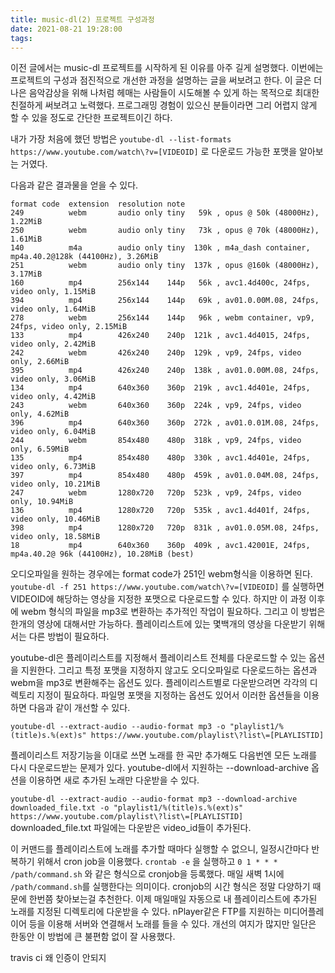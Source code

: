 ```yaml
---
title: music-dl(2) 프로젝트 구성과정
date: 2021-08-21 19:28:00
tags:
---
```


이전 글에서는 music-dl 프로젝트를 시작하게 된 이유를 아주 길게 설명했다.
이번에는 프로젝트의 구성과 점진적으로 개선한 과정을 설명하는 글을 써보려고 한다.
이 글은 더 나은 음악감상을 위해 나처럼 헤매는 사람들이 시도해볼 수 있게 하는 목적으로 최대한 친절하게 써보려고 노력했다. 프로그래밍 경험이 있으신 분들이라면 그리 어렵지 않게 할 수 있을 정도로 간단한 프로젝트이긴 하다. 

내가 가장 처음에 했던 방법은 `youtube-dl --list-formats https://www.youtube.com/watch\?v=[VIDEOID]` 로 다운로드 가능한 포맷을 알아보는 거였다.

다음과 같은 결과물을 얻을 수 있다.
```
format code  extension  resolution note
249          webm       audio only tiny   59k , opus @ 50k (48000Hz), 1.22MiB
250          webm       audio only tiny   73k , opus @ 70k (48000Hz), 1.61MiB
140          m4a        audio only tiny  130k , m4a_dash container, mp4a.40.2@128k (44100Hz), 3.26MiB
251          webm       audio only tiny  137k , opus @160k (48000Hz), 3.17MiB
160          mp4        256x144    144p   56k , avc1.4d400c, 24fps, video only, 1.15MiB
394          mp4        256x144    144p   69k , av01.0.00M.08, 24fps, video only, 1.64MiB
278          webm       256x144    144p   96k , webm container, vp9, 24fps, video only, 2.15MiB
133          mp4        426x240    240p  121k , avc1.4d4015, 24fps, video only, 2.42MiB
242          webm       426x240    240p  129k , vp9, 24fps, video only, 2.66MiB
395          mp4        426x240    240p  138k , av01.0.00M.08, 24fps, video only, 3.06MiB
134          mp4        640x360    360p  219k , avc1.4d401e, 24fps, video only, 4.42MiB
243          webm       640x360    360p  224k , vp9, 24fps, video only, 4.62MiB
396          mp4        640x360    360p  272k , av01.0.01M.08, 24fps, video only, 6.04MiB
244          webm       854x480    480p  318k , vp9, 24fps, video only, 6.59MiB
135          mp4        854x480    480p  330k , avc1.4d401e, 24fps, video only, 6.73MiB
397          mp4        854x480    480p  459k , av01.0.04M.08, 24fps, video only, 10.21MiB
247          webm       1280x720   720p  523k , vp9, 24fps, video only, 10.94MiB
136          mp4        1280x720   720p  535k , avc1.4d401f, 24fps, video only, 10.46MiB
398          mp4        1280x720   720p  831k , av01.0.05M.08, 24fps, video only, 18.58MiB
18           mp4        640x360    360p  409k , avc1.42001E, 24fps, mp4a.40.2@ 96k (44100Hz), 10.28MiB (best)
```

오디오파일을 원하는 경우에는 format code가 251인 webm형식을 이용하면 된다.
`youtube-dl -f 251 https://www.youtube.com/watch\?v=[VIDEOID]` 를 실행하면 VIDEOID에 해당하는 영상을 지정한 포맷으로 다운로드할 수 있다.
하지만 이 과정 이후에 webm 형식의 파일을 mp3로 변환하는 추가적인 작업이 필요하다.
그리고 이 방법은 한개의 영상에 대해서만 가능하다. 플레이리스트에 있는 몇백개의 영상을 다운받기 위해서는 다른 방법이 필요하다.

youtube-dl은 플레이리스트를 지정해서 플레이리스트 전체를 다운로드할 수 있는 옵션을 지원한다.
그리고 특정 포맷을 지정하지 않고도 오디오파일로 다운로드하는 옵션과 webm을 mp3로 변환해주는 옵션도 있다.
플레이리스트별로 다운받으려면 각각의 디렉토리 지정이 필요하다. 파일명 포맷을 지정하는 옵션도 있어서 이러한 옵션들을 이용하면 다음과 같이 개선할 수 있다.

`youtube-dl --extract-audio --audio-format mp3 -o "playlist1/%(title)s.%(ext)s" https://www.youtube.com/playlist\?list\=[PLAYLISTID]`

플레이리스트 저장기능을 이대로 쓰면 노래를 한 곡만 추가해도 다음번엔 모든 노래를 다시 다운로드받는 문제가 있다.
youtube-dl에서 지원하는 --download-archive 옵션을 이용하면 새로 추가된 노래만 다운받을 수 있다.

`youtube-dl --extract-audio --audio-format mp3 --download-archive downloaded_file.txt -o "playlist1/%(title)s.%(ext)s" https://www.youtube.com/playlist\?list\=[PLAYLISTID]`
downloaded_file.txt 파일에는 다운받은 video_id들이 추가된다.

이 커맨드를 플레이리스트에 노래를 추가할 때마다 실행할 수 없으니, 일정시간마다 반복하기 위해서 cron job을 이용했다.
`crontab -e` 을 실행하고 `0 1 * * * /path/command.sh` 와 같은 형식으로 cronjob을 등록했다.
매일 새벽 1시에 `/path/command.sh`를 실행한다는 의미이다. cronjob의 시간 형식은 정말 다양하기 때문에 한번쯤 찾아보는걸 추천한다.
이제 매일매일 자동으로 내 플레이리스트에 추가된 노래를 지정된 디렉토리에 다운받을 수 있다. nPlayer같은 FTP를 지원하는 미디어플레이어 등을 이용해 서버와 연결해서 노래를 들을 수 있다. 개선의 여지가 많지만 일단은 한동안 이 방법에 큰 불편함 없이 잘 사용했다.

travis ci 왜 인증이 안되지